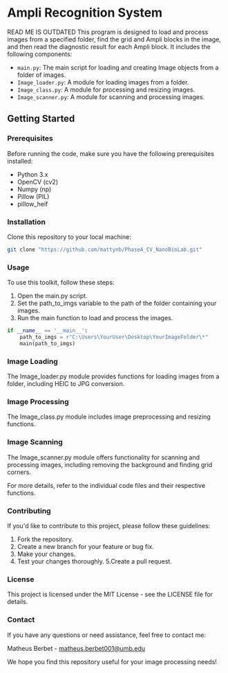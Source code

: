 # Ampli Recognition System
READ ME IS OUTDATED
This program is designed to load and process images from a specified folder, find the grid and Ampli blocks in the image, and then read the diagnostic result for each Ampli block. It includes the following components:

- `main.py`: The main script for loading and creating Image objects from a folder of images.
- `Image_loader.py`: A module for loading images from a folder.
- `Image_class.py`: A module for processing and resizing images.
- `Image_scanner.py`: A module for scanning and processing images.

## Getting Started

### Prerequisites

Before running the code, make sure you have the following prerequisites installed:

- Python 3.x
- OpenCV (cv2)
- Numpy (np)
- Pillow (PIL)
- pillow_heif

### Installation

Clone this repository to your local machine:

```bash
git clone "https://github.com/mattynb/PhaseA_CV_NanoBioLab.git"
```

### Usage
To use this toolkit, follow these steps:

1. Open the main.py script.
2. Set the path_to_imgs variable to the path of the folder containing your images.
3. Run the main function to load and process the images.
``` python
if __name__ == '__main__':
    path_to_imgs = r"C:\Users\YourUser\Desktop\YourImageFolder\*"
    main(path_to_imgs)
```

### Image Loading
The Image_loader.py module provides functions for loading images from a folder, including HEIC to JPG conversion.

### Image Processing
The Image_class.py module includes image preprocessing and resizing functions.

### Image Scanning
The Image_scanner.py module offers functionality for scanning and processing images, including removing the background and finding grid corners.

For more details, refer to the individual code files and their respective functions.

### Contributing
If you'd like to contribute to this project, please follow these guidelines:

1. Fork the repository.
2. Create a new branch for your feature or bug fix.
3. Make your changes.
4. Test your changes thoroughly.
5.Create a pull request.

### License
This project is licensed under the MIT License - see the LICENSE file for details.

### Contact
If you have any questions or need assistance, feel free to contact me:

Matheus Berbet - matheus.berbet001@umb.edu

We hope you find this repository useful for your image processing needs!
